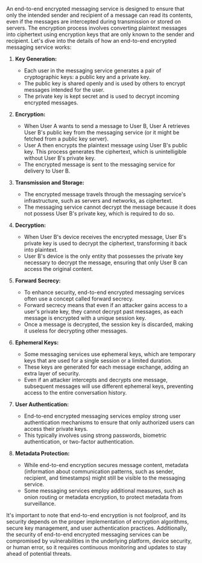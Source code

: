 An end-to-end encrypted messaging service is designed to ensure that only the intended sender and recipient of a message can read its contents, even if the messages are intercepted during transmission or stored on servers. The encryption process involves converting plaintext messages into ciphertext using encryption keys that are only known to the sender and recipient. Let's dive into the details of how an end-to-end encrypted messaging service works:

1. **Key Generation:**
   - Each user in the messaging service generates a pair of cryptographic keys: a public key and a private key.
   - The public key is shared openly and is used by others to encrypt messages intended for the user.
   - The private key is kept secret and is used to decrypt incoming encrypted messages.

2. **Encryption:**
   - When User A wants to send a message to User B, User A retrieves User B's public key from the messaging service (or it might be fetched from a public key server).
   - User A then encrypts the plaintext message using User B's public key. This process generates the ciphertext, which is unintelligible without User B's private key.
   - The encrypted message is sent to the messaging service for delivery to User B.

3. **Transmission and Storage:**
   - The encrypted message travels through the messaging service's infrastructure, such as servers and networks, as ciphertext.
   - The messaging service cannot decrypt the message because it does not possess User B's private key, which is required to do so.

4. **Decryption:**
   - When User B's device receives the encrypted message, User B's private key is used to decrypt the ciphertext, transforming it back into plaintext.
   - User B's device is the only entity that possesses the private key necessary to decrypt the message, ensuring that only User B can access the original content.

5. **Forward Secrecy:**
   - To enhance security, end-to-end encrypted messaging services often use a concept called forward secrecy.
   - Forward secrecy means that even if an attacker gains access to a user's private key, they cannot decrypt past messages, as each message is encrypted with a unique session key.
   - Once a message is decrypted, the session key is discarded, making it useless for decrypting other messages.

6. **Ephemeral Keys:**
   - Some messaging services use ephemeral keys, which are temporary keys that are used for a single session or a limited duration.
   - These keys are generated for each message exchange, adding an extra layer of security.
   - Even if an attacker intercepts and decrypts one message, subsequent messages will use different ephemeral keys, preventing access to the entire conversation history.

7. **User Authentication:**
   - End-to-end encrypted messaging services employ strong user authentication mechanisms to ensure that only authorized users can access their private keys.
   - This typically involves using strong passwords, biometric authentication, or two-factor authentication.

8. **Metadata Protection:**
   - While end-to-end encryption secures message content, metadata (information about communication patterns, such as sender, recipient, and timestamps) might still be visible to the messaging service.
   - Some messaging services employ additional measures, such as onion routing or metadata encryption, to protect metadata from surveillance.

It's important to note that end-to-end encryption is not foolproof, and its security depends on the proper implementation of encryption algorithms, secure key management, and user authentication practices. Additionally, the security of end-to-end encrypted messaging services can be compromised by vulnerabilities in the underlying platform, device security, or human error, so it requires continuous monitoring and updates to stay ahead of potential threats.